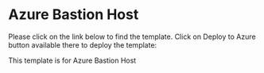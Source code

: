 # Azure Bastion Host

Please click on the link below to find the template. Click on Deploy to Azure button available there to deploy the template:

 

This template is for Azure Bastion Host




